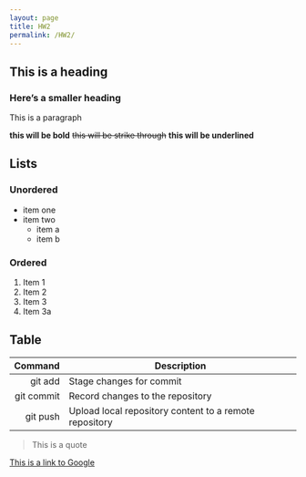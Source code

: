 ```yaml
---
layout: page
title: HW2
permalink: /HW2/
--- 
```


## This is a heading

### Here’s a smaller heading

This is a paragraph  

**this will be bold** ~~this will be strike through~~ __this will be underlined__  

## Lists

### Unordered
- item one
- item two
  - item a
  - item b

### Ordered
1. Item 1
2. Item 2
3. Item 3
4. Item 3a

## Table

| **Command** | **Description** |
|------------:|----------------|
| git add | Stage changes for commit |
| git commit | Record changes to the repository |
| git push | Upload local repository content to a remote repository |

>This is a quote  

[This is a link to Google](https://www.google.com)
